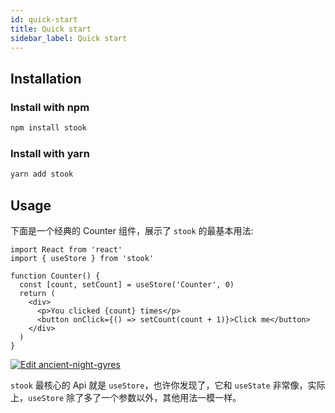```yaml
---
id: quick-start
title: Quick start
sidebar_label: Quick start
---
```


## Installation

### Install with npm

```bash
npm install stook
```

### Install with yarn

```bash
yarn add stook
```

## Usage

下面是一个经典的 Counter 组件，展示了 `stook` 的最基本用法:

```tsx
import React from 'react'
import { useStore } from 'stook'

function Counter() {
  const [count, setCount] = useStore('Counter', 0)
  return (
    <div>
      <p>You clicked {count} times</p>
      <button onClick={() => setCount(count + 1)}>Click me</button>
    </div>
  )
}
```

[![Edit ancient-night-gyres](https://codesandbox.io/static/img/play-codesandbox.svg)](https://codesandbox.io/s/ancient-night-gyres?fontsize=14&hidenavigation=1&theme=dark)

`stook` 最核心的 Api 就是 `useStore`，也许你发现了，它和 `useState` 非常像，实际上，`useStore` 除了多了一个参数以外，其他用法一模一样。
